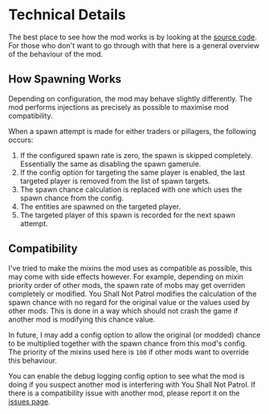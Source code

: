 # Technical Details

The best place to see how the mod works is by looking at the [source code](https://github.com/JensenJ-Modding/YouShallNotPatrol). For those who don't want to go through with that here is a general overview of the behaviour of the mod.

## How Spawning Works

Depending on configuration, the mod may behave slightly differently. The mod performs injections as precisely as possible to maximise mod compatibility.

When a spawn attempt is made for either traders or pillagers, the following occurs:
1. If the configured spawn rate is zero, the spawn is skipped completely. Essentially the same as disabling the spawn gamerule.
2. If the config option for targeting the same player is enabled, the last targeted player is removed from the list of spawn targets.
3. The spawn chance calculation is replaced with one which uses the spawn chance from the config.
4. The entities are spawned on the targeted player.
5. The targeted player of this spawn is recorded for the next spawn attempt.

## Compatibility

I've tried to make the mixins the mod uses as compatible as possible, this may come with side effects however. For example, depending on mixin priority order of other mods, the spawn rate of mobs may get overriden completely or modified. You Shall Not Patrol modifies the calculation of the spawn chance with no regard for the original value or the values used by other mods. This is done in a way which should not crash the game if another mod is modifying this chance value. 

In future, I may add a config option to allow the original (or modded) chance to be multiplied together with the spawn chance from this mod's config. The priority of the mixins used here is `100` if other mods want to override this behaviour. 

You can enable the debug logging config option to see what the mod is doing if you suspect another mod is interfering with You Shall Not Patrol. If there is a compatibility issue with another mod, please report it on the [issues page](https://github.com/JensenJ-Modding/YouShallNotPatrol/issues).